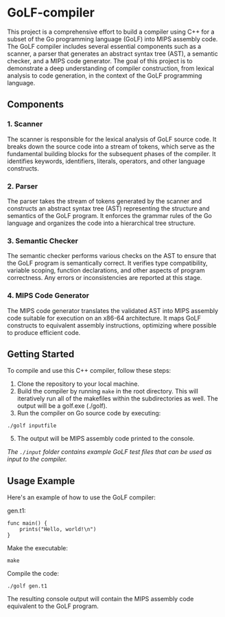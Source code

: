 # GoLF-compiler

This project is a comprehensive effort to build a compiler using C++ for a subset of the Go programming language (GoLF) into MIPS assembly code. The GoLF compiler includes several essential components such as a scanner, a parser that generates an abstract syntax tree (AST), a semantic checker, and a MIPS code generator. The goal of this project is to demonstrate a deep understanding of compiler construction, from lexical analysis to code generation, in the context of the GoLF programming language.

## Components
### 1. Scanner 
The scanner is responsible for the lexical analysis of GoLF source code. It breaks down the source code into a stream of tokens, which serve as the fundamental building blocks for the subsequent phases of the compiler. It identifies keywords, identifiers, literals, operators, and other language constructs.

### 2. Parser 
The parser takes the stream of tokens generated by the scanner and constructs an abstract syntax tree (AST) representing the structure and semantics of the GoLF program. It enforces the grammar rules of the Go language and organizes the code into a hierarchical tree structure.

### 3. Semantic Checker 
The semantic checker performs various checks on the AST to ensure that the GoLF program is semantically correct. It verifies type compatibility, variable scoping, function declarations, and other aspects of program correctness. Any errors or inconsistencies are reported at this stage.

### 4. MIPS Code Generator
The MIPS code generator translates the validated AST into MIPS assembly code suitable for execution on an x86-64 architecture. It maps GoLF constructs to equivalent assembly instructions, optimizing where possible to produce efficient code.

## Getting Started
To compile and use this C++ compiler, follow these steps:
1. Clone the repository to your local machine.
2. Build the compiler by running `make` in the root directory. This will iteratively run all of the makefiles within the subdirectories as well. The output will be a golf.exe (./golf).
3. Run the compiler on Go source code by executing:
```
./golf inputfile
```
  
5. The output will be MIPS assembly code printed to the console.

*The `./input` folder contains example GoLF test files that can be used as input to the compiler.*

## Usage Example
Here's an example of how to use the GoLF compiler:

gen.t1:
```
func main() {
	prints("Hello, world!\n")
}
```

Make the executable:
```
make
```

Compile the code:
```
./golf gen.t1
```

The resulting console output will contain the MIPS assembly code equivalent to the GoLF program.


